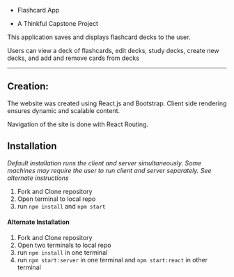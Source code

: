 * Flashcard App

+ A Thinkful Capstone Project

This application saves and displays flashcard decks to the user. 

Users can view a deck of flashcards, edit decks, study decks, create new decks, and add and remove cards from decks

---

## Creation:

The website was created using React.js and Bootstrap. Client side rendering ensures dynamic and scalable content. 

Navigation of the site is done with React Routing.

## Installation

*Default installation runs the client and server simultaneously. Some machines may require the user to run client and server separately. See alternate instructions*

1. Fork and Clone repository
2. Open terminal to local repo
3. run ```npm install``` and ```npm start```  

#### Alternate Installation

1. Fork and Clone repository
2. Open two terminals to local repo
3. run ```npm install``` in one terminal
4. run ```npm start:server``` in one terminal and ```npm start:react``` in other terminal
